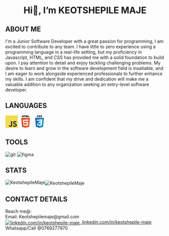 <h1 align='center'>Hi👋, I’m KEOTSHEPILE MAJE</h1>
<h2>ABOUT ME</h2>
<div>
I'm a Junior Software Developer with a great passion for programming, I am excited to contribute to any team. I have little to zero experience using a programming language in a real-life setting, but my proficiency in Javascript, HTML, and CSS has provided me with a solid foundation to build upon. I pay attention to detail and enjoy tackling challenging problems. My desire to learn and grow in the software development field is insatiable, and I am eager to work alongside experienced professionals to further enhance my skills. I am confident that my drive and dedication will make me a valuable addition to any organization seeking an entry-level software developer.
</div>

<h2>LANGUAGES</h2>
<div>
  <img src="https://raw.githubusercontent.com/devicons/devicon/master/icons/javascript/javascript-original.svg" alt="javascript" width="40" height="40"/> 
  <img src="https://raw.githubusercontent.com/devicons/devicon/master/icons/html5/html5-original-wordmark.svg" alt="html5" width="40" height="40"/>
  <img src="https://raw.githubusercontent.com/devicons/devicon/master/icons/css3/css3-original-wordmark.svg" alt="css3" width="40" height="40"/>  
</div>

<h2>TOOLS</h2>
<div>
  <img src="https://www.vectorlogo.zone/logos/git-scm/git-scm-icon.svg" alt="git" width="40" height="40"/>
  <img src="https://www.vectorlogo.zone/logos/figma/figma-icon.svg" alt="figma" width="40" height="40"/> 
</div>

<h2>STATS</h2>
<div>
<p>
  <img align="left" src="https://github-readme-stats.vercel.app/api/top-langs?username=KeotshepileMaje&show_icons=true&locale=en&layout=compact" alt="KeotshepileMaje" />
  </p>
  <p>
  <img align="center" src="https://github-readme-stats.vercel.app/api?username=KeotshepileMaje&show_icons=true&locale=en" alt="KeotshepileMaje" />
</p>
</div>

<h2>CONTACT DETAILS</h2>
<div>Reach me@:
<div>Email: Keotshepilemaje@gmail.com</div>
<div>
  <a href="https://linkedin.com/in/linkedin.com/in/keotshepile-maje" target="blank">
  <img align="center" src="https://raw.githubusercontent.com/rahuldkjain/github-profile-readme-generator/master/src/images/icons/Social/linked-in-alt.svg" alt="linkedin.com/in/keotshepile-maje" height="20" width="20" />
   &nbsplinkedin.com/in/keotshepile-maje
  </a>
</div>
<div>Whatsapp/Call @0769277970</div>
